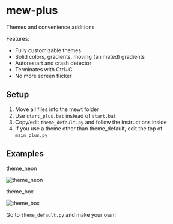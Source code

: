 # mew-plus
Themes and convenience additions

Features:
- Fully customizable themes
- Solid colors, gradients, moving (animated) gradients
- Autorestart and crash detector
- Terminates with Ctrl+C
- No more screen flicker

## Setup
1. Move all files into the mewt folder
2. Use `start_plus.bat` instead of `start.bat`
3. Copy/edit `theme_default.py` and follow the instructions inside
4. If you use a theme other than theme_default, edit the top of `main_plus.py`

## Examples

theme_neon

![theme_neon](https://i.imgur.com/nrLZ0Fp.png)

theme_box

![theme_box](https://i.imgur.com/XqcBXeL.png)

Go to `theme_default.py` and make your own!

